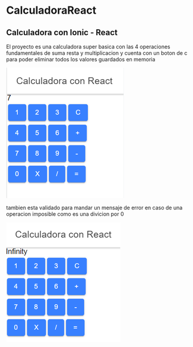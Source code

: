 # CalculadoraReact
## Calculadora con Ionic - React 


El proyecto es una calculadora super basica con las 4 operaciones fundamentales de suma resta y multiplicacion
y cuenta con un boton de c para poder eliminar todos los valores guardados en memoria
 
 ![image](./capturas/home.png)


tambien esta validado para mandar un mensaje de error en caso de una operacion imposible como es una divicion por 0 

![image](./capturas/div.png)
 
